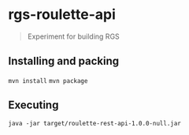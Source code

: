 # rgs-roulette-api
>Experiment for building RGS

## Installing and packing
`mvn install`
`mvn package`

## Executing
`java -jar target/roulette-rest-api-1.0.0-null.jar`

